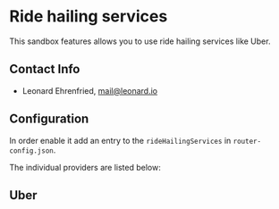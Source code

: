 # Ride hailing services

This sandbox features allows you to use ride hailing services like Uber.

## Contact Info

- Leonard Ehrenfried, [mail@leonard.io](mailto:mail@leonard.io)

## Configuration

In order enable it add an entry to the `rideHailingServices` in `router-config.json`.

The individual providers are listed below:

## Uber

<!-- INSERT: uber-car-hailing -->
